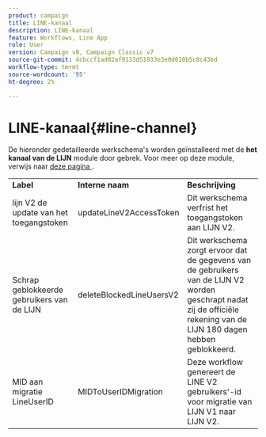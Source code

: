 ```yaml
---
product: campaign
title: LINE-kanaal
description: LINE-kanaal
feature: Workflows, Line App
role: User
version: Campaign v8, Campaign Classic v7
source-git-commit: 4cbccf1ad02af9133d51933e3e0d010b5c8c43bd
workflow-type: tm+mt
source-wordcount: '95'
ht-degree: 2%

---
```



# LINE-kanaal{#line-channel}

De hieronder gedetailleerde werkschema&#39;s worden geïnstalleerd met de **het kanaal van de LIJN** module door gebrek. Voor meer op deze module, verwijs naar [ deze pagina ](../../v8/send/line.md).

<table> 
 <tbody> 
  <tr> 
   <td> <strong>Label</strong><br /> </td> 
   <td> <strong> Interne naam </strong><br /> </td> 
   <td> <strong>Beschrijving</strong><br /> </td> 
  </tr> 
  <tr> 
   <td> <span class="uicontrol"> lijn V2 de update van het toegangstoken </span> <br /> </td> 
   <td> <span class="uicontrol"> updateLineV2AccessToken </span> <br /> </td> 
   <td> Dit werkschema verfrist het toegangstoken aan LIJN V2.<br /> </td> 
  </tr> 
  <tr> 
   <td> <span class="uicontrol"> Schrap geblokkeerde gebruikers van de LIJN </span> <br /> </td> 
   <td> <span class="uicontrol"> deleteBlockedLineUsersV2 </span> <br /> </td> 
   <td> Dit werkschema zorgt ervoor dat de gegevens van de gebruikers van de LIJN V2 worden geschrapt nadat zij de officiële rekening van de LIJN 180 dagen hebben geblokkeerd.<br /> </td> 
  </tr> 
  <tr> 
   <td> <span class="uicontrol"> MID aan migratie LineUserID </span> <br /> </td> 
   <td> <span class="uicontrol"> MIDToUserIDMigration </span> <br /> </td> 
   <td> Deze workflow genereert de LINE V2 gebruikers'-id voor migratie van LIJN V1 naar LIJN V2.<br /> </td> 
  </tr> 
 </tbody> 
</table>

